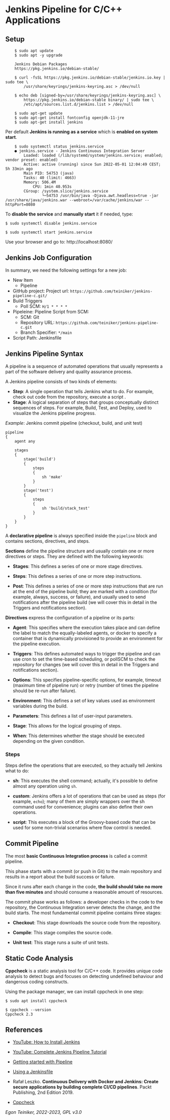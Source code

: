 # Jenkins Pipeline for C/C++ Applications

## Setup
```
    $ sudo apt update
    $ sudo apt -y upgrade

    Jenkins Debian Packages
    https://pkg.jenkins.io/debian-stable/

    $ curl -fsSL https://pkg.jenkins.io/debian-stable/jenkins.io.key | sudo tee \
        /usr/share/keyrings/jenkins-keyring.asc > /dev/null

    $ echo deb [signed-by=/usr/share/keyrings/jenkins-keyring.asc] \
        https://pkg.jenkins.io/debian-stable binary/ | sudo tee \
        /etc/apt/sources.list.d/jenkins.list > /dev/null

    $ sudo apt-get update
    $ sudo apt-get install fontconfig openjdk-11-jre
    $ sudo apt-get install jenkins
```

Per default **Jenkins is running as a service** which is **enabled on system start**.
```
	$ sudo systemctl status jenkins.service
	● jenkins.service - Jenkins Continuous Integration Server
		Loaded: loaded (/lib/systemd/system/jenkins.service; enabled; vendor preset: enabled)
		Active: active (running) since Sun 2022-05-01 12:04:49 CEST; 5h 33min ago
	    Main PID: 54753 (java)
		Tasks: 40 (limit: 4663)
		Memory: 506.4M
			CPU: 1min 40.953s
		CGroup: /system.slice/jenkins.service
				└─54753 /usr/bin/java -Djava.awt.headless=true -jar /usr/share/java/jenkins.war --webroot=/var/cache/jenkins/war --httpPort=8080
```


To **disable the service** and **manually start** it if needed, type:
```
$ sudo systemctl disable jenkins.service

$ sudo systemctl start jenkins.service
```

Use your browser and go to: http://localhost:8080/

## Jenkins Job Configuration

In summary, we need the following settings for a new job: 
* New Item 
	* Pipeline
* GitHub project: Project url: `https://github.com/teiniker/jenkins-pipeline-c.git/`
* Build Triggers 
	* Poll SCM: `H/1 * * * *`
* Pipeleine: Pipeline Script from SCM: 
	* SCM: Git 
	* Repository URL: `https://github.com/teiniker/jenkins-pipeline-c.git` 
	* Branch Specifier: `*/main` 
* Script Path: Jenkinsfile

## Jenkins Pipeline Syntax

A pipeline is a sequence of automated operations that usually represents a part of the software delivery and quality assurance process.

A Jenkins pipeline consists of two kinds of elements:
* **Step**: A single operation that tells Jenkins what to do.
	For example, check out code from the repository, execute a script .
* **Stage**: A logical separation of steps that groups conceptually distinct sequences of steps.
 	For example, Build, Test, and Deploy, used to visualize the Jenkins pipeline progress.

_Example_: Jenkins commit pipeline (checkout, build, and unit test)
```
pipeline 
{
    agent any 
    
    stages 
    {
        stage('build') 
        {
            steps 
            {
                sh 'make'
            }
        }
        stage('test') 
        {
            steps 
            {
               	sh 'build/stack_test'
            }
        }
    }
}
```

A **declarative pipeline** is always specified inside the `pipeline` block and contains sections, directives, and steps.

**Sections** define the pipeline structure and usually contain one or more directives or steps. They are defined with the following keywords: 

* **Stages**: This defines a series of one or more stage directives.

* **Steps**: This defines a series of one or more step instructions.

* **Post**: This defines a series of one or more step instructions that are run at the end of the pipeline build; they are marked with a condition (for example, always, success, or failure), and usually used to send notifications after the pipeline build (we will cover this in detail in the Triggers and notifications section).


**Directives** express the configuration of a pipeline or its parts: 

* **Agent**: This specifies where the execution takes place and can define the label to match the equally-labeled agents, or docker to specify a container that is dynamically provisioned to provide an environment for the pipeline execution. 

* **Triggers**: This defines automated ways to trigger the pipeline and can use cron to set the time-based scheduling, or pollSCM to check the repository for changes (we will cover this in detail in the Triggers and notifications section).

* **Options**: This specifies pipeline-specific options, for example, timeout (maximum time of pipeline run) or retry (number of times the pipeline should be re-run after failure).

* **Environment**: This defines a set of key values used as environment variables during the build.

* **Parameters**: This defines a list of user-input parameters.

* **Stage**: This allows for the logical grouping of steps.

* **When**: This determines whether the stage should be executed depending on the given condition.

### Steps 

Steps define the operations that are executed, so they actually tell Jenkins what to do: 

* **sh**: This executes the shell command; actually, it's possible to define almost any operation using `sh`. 

* **custom**: Jenkins offers a lot of operations that can be used as steps (for example, `echo`); many of them are simply wrappers over the sh command used for convenience; plugins can also define their own operations.

* **script**: This executes a block of the Groovy-based code that can be used for some non-trivial scenarios where flow control is needed.


## Commit Pipeline

The most **basic Continuous Integration process** is called a commit pipeline.

This phase starts with a commit (or push in Git) to the main repository and results in a report about 
the build success or failure. 

Since it runs after each change in the code, **the build should take no more than five minutes** and 
should consume a reasonable amount of resources.

The commit phase works as follows: a developer checks in the code to the repository, the Continuous Integration server detects the change, and the build starts. 
The most fundamental commit pipeline contains three stages: 
* **Checkout**: This stage downloads the source code from the repository. 

* **Compile**: This stage compiles the source code. 

* **Unit test**: This stage runs a suite of unit tests.


## Static Code Analysis 

**Cppcheck** is a static analysis tool for C/C++ code. 
It provides unique code analysis to detect bugs and focuses on detecting undefined 
behaviour and dangerous coding constructs.

Using the package manager, we can install cppcheck in one step:
```
$ sudo apt install cppcheck

$ cppcheck --version
Cppcheck 2.3
```


## References

* [YouTube: How to Install Jenkins](https://youtu.be/CEyfsQq3QEM)
* [YouTube: Complete Jenkins Pipeline Tutorial](https://youtu.be/7KCS70sCoK0)

* [Getting started with Pipeline](https://www.jenkins.io/doc/book/pipeline/getting-started/)

* [Using a Jenkinsfile](https://www.jenkins.io/doc/book/pipeline/jenkinsfile/)

* Rafał Leszko. **Continuous Delivery with Docker and Jenkins: Create secure applications by building complete CI/CD pipelines**. Packt Publishing, 2nd Edition 2019.

* [Cppcheck](https://cppcheck.sourceforge.io/)

*Egon Teiniker, 2022-2023, GPL v3.0* 
		
